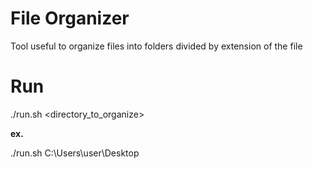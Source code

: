 # File Organizer

Tool useful to organize files into folders divided by extension of the file

# Run

./run.sh <directory_to_organize>

**ex.**

./run.sh C:\Users\user\Desktop